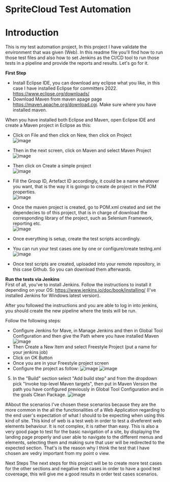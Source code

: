 # SpriteCloud Test Automation

# Introduction
This is my test automation project, In this project I  have validate the environment that was given (Web). In this readme file you'll find how to run those test files and also how to set Jenkins as the CI/CD tool to run those tests in a pipeline and provide the reports and results. Let's go for it.

<b>First Step</b></br>
* Install Eclipse IDE, you can download any eclipse what you like, in this case I have installed Eclipse for committers 2022. https://www.eclipse.org/downloads/
* Download Maven from maven apage page https://maven.apache.org/download.cgi. Make sure where you have installed maven. <br>
 
When you have installed both Eclipse and Maven, open Eclipse IDE and create a Maven project in Eclipse as this: <br>
 * Click on File and then click on New, then click on Project<br>
![image](https://user-images.githubusercontent.com/17472758/214378808-a624c0d6-78b9-4d5d-b9bb-cc5c06e329da.png)
* Then in the next screen, click on Maven and select Maven Project<br>
 ![image](https://user-images.githubusercontent.com/17472758/214379064-9e0af1f9-4121-4f81-8e76-7c68d6e3bdb2.png)
* Then click on Create a simple project<br>
 ![image](https://user-images.githubusercontent.com/17472758/214379478-fc24c40d-b860-4132-9dd7-c4f4d47e9fbe.png)
* Fill the Group ID, Artefact ID accordingly, it could be a name whatever you want, that is the way it is goingo to create de project in the POM properties.<br>
 ![image](https://user-images.githubusercontent.com/17472758/214379763-7da2d24d-3ecb-4e6e-9a7d-13a7d9d1f908.png)

* Once the maven project is created, go to POM.xml created and set the dependecies to of this project, that is in charge of download the corresponding library of the project, such as Selenium Framework, reporting etc.<br>
 ![image](https://user-images.githubusercontent.com/17472758/214380373-485795a8-e3d0-4c7e-8062-66b06bb9b147.png)
 * Once everything is setup, create the test scripts accordingly.
 * You can run your test cases one by one or configure/create testng.xml<br>
 ![image](https://user-images.githubusercontent.com/17472758/214382372-e90467f2-2930-409f-8eca-f87d6ff54e40.png)

 
* Once test scripts are created, uploaded into your remote repository, in this case Github. So you can download them afterwards.

<b>Run the tests via Jenkins</b><br>
First of all, you've to install Jenkins. Follow the instructions to install it depending on your OS: https://www.jenkins.io/doc/book/installing/ (I've installed Jenkins for Windows latest version).

After you followed the instructions and you are able to log in into jenkins, you should create the new pipeline where the tests will be run.

Follow the following steps:
* Configure Jenkins for Mave, in Manage Jenkins and then in Global Tool Configuration and then give the Path where you have installed Maven<br>
![image](https://user-images.githubusercontent.com/17472758/214389478-11ed9789-64d3-4187-9d86-a43022223aa3.png)
* Then Create a New Item and select Freestyle Project (put a name for your jenkins job)
* Click on OK Button
* Once you are in your Freestyle project screen
* Configure the project as follow:
![image](https://user-images.githubusercontent.com/17472758/214388328-f4b392e8-c293-4835-b8cc-16639579bef8.png)
![image](https://user-images.githubusercontent.com/17472758/214388854-533c4ae6-fb01-4cb0-ada6-7f9f3b1e51c7.png)
5. In the "Build" section select "Add build step" and from the dropdown pick "Invoke top-level Maven targets", then put in Maven Version the path you have configured previously in Global Tool Configuration and in the goals Clean Package.
![image](https://user-images.githubusercontent.com/17472758/214390080-71ed4069-2be0-4670-9fa5-b38c472535e6.png)

#About the scenarios
I've chosen these scenarios because they are the more common in the all the functionalities of a Web Application regarding to  the end user's expectation of what I should to be expecting when using this kind of site. This kind of web is a test web in order to test a diveferent web elements behaviour. It is not complex, it is rather than easy. This is also a very good page to test for the  basic navigation of a site, by displaying the landing page properly and user able to navigate to the different menus and elements, selecting them and making sure that user will be redirected to the expected section. That's is the reason why I think the test that I have chosen are vedry important from my point o view.

Next Steps
The next steps for this project will be to create more test cases for the other sections and negative test cases in order to have a good test covereage, this will give me a good results in order test cases scenarios. 




 
